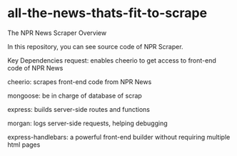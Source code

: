 # all-the-news-thats-fit-to-scrape

The NPR News Scraper
Overview

In this repository, you can see source code of NPR Scraper.

Key Dependencies
request: enables cheerio to get access to front-end code of NPR News

cheerio: scrapes front-end code from NPR News

mongoose: be in charge of database of scrap

express: builds server-side routes and functions

morgan: logs server-side requests, helping debugging

express-handlebars: a powerful front-end builder without requiring multiple html pages
